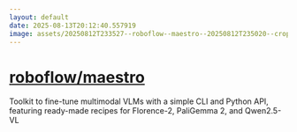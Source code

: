 ```yaml
---
layout: default
date: 2025-08-13T20:12:40.557919
image: assets/20250812T233527--roboflow--maestro--20250812T235020--cropped.png
---
```


# [roboflow/maestro](https://github.com/roboflow/maestro)

Toolkit to fine-tune multimodal VLMs with a simple CLI and Python API, featuring ready-made recipes for Florence-2, PaliGemma 2, and Qwen2.5-VL
